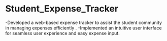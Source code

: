 # Student_Expense_Tracker 
-Developed a web-based expense tracker to assist the student community in managing expenses efficiently .
-Implemented an intuitive user interface for seamless user experience and easy expense input.
